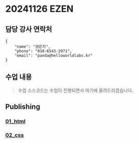 # 20241126 EZEN
## 담당 강사 연락처
```
{
    "name": "권은지",
    "phone": "010-6543-2971",
    "email": "panda@helloworldlabs.kr"
}
```
## 수업 내용
> 수업 소스코드는 수업이 진행되면서 여기에 올려드리겠습니다.

## Publishing
### [01_html](https://github.com/20241231-EZEN/01_html.git)
### [02_css](https://github.com/20241231-EZEN/01_css.git)
